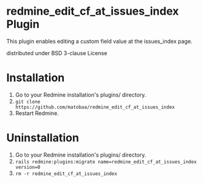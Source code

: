 redmine_edit_cf_at_issues_index Plugin
======================================

This plugin enables editing a custom field value at the issues_index page.

distributed under BSD 3-clause License

# Installation

1. Go to your Redmine installation's plugins/ directory.
2. `git clone https://github.com/matobaa/redmine_edit_cf_at_issues_index`
3. Restart Redmine.

# Uninstallation
1. Go to your Redmine installation's plugins/ directory.
2. `rails redmine:plugins:migrate name=redmine_edit_cf_at_issues_index version=0`
3. `rm -r redmine_edit_cf_at_issues_index`
